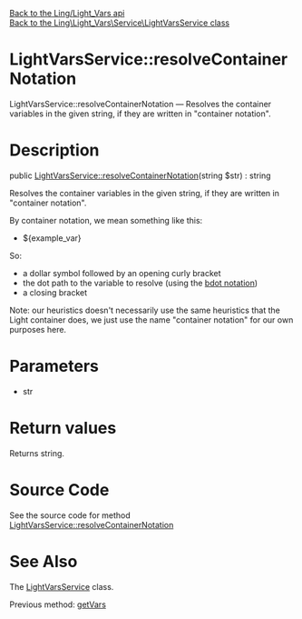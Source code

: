 [Back to the Ling/Light_Vars api](https://github.com/lingtalfi/Light_Vars/blob/master/doc/api/Ling/Light_Vars.md)<br>
[Back to the Ling\Light_Vars\Service\LightVarsService class](https://github.com/lingtalfi/Light_Vars/blob/master/doc/api/Ling/Light_Vars/Service/LightVarsService.md)


LightVarsService::resolveContainerNotation
================



LightVarsService::resolveContainerNotation — Resolves the container variables in the given string, if they are written in "container notation".




Description
================


public [LightVarsService::resolveContainerNotation](https://github.com/lingtalfi/Light_Vars/blob/master/doc/api/Ling/Light_Vars/Service/LightVarsService/resolveContainerNotation.md)(string $str) : string




Resolves the container variables in the given string, if they are written in "container notation".


By container notation, we mean something like this:

- ${example_var}


So:

- a dollar symbol followed by an opening curly bracket
- the dot path to the variable to resolve (using the [bdot notation](https://github.com/karayabin/universe-snapshot/blob/master/universe/Ling/Bat/doc/bdot-notation.md))
- a closing bracket


Note: our heuristics doesn't necessarily use the same heuristics that the Light container does, we just
use the name "container notation" for our own purposes here.




Parameters
================


- str

    


Return values
================

Returns string.








Source Code
===========
See the source code for method [LightVarsService::resolveContainerNotation](https://github.com/lingtalfi/Light_Vars/blob/master/Service/LightVarsService.php#L112-L120)


See Also
================

The [LightVarsService](https://github.com/lingtalfi/Light_Vars/blob/master/doc/api/Ling/Light_Vars/Service/LightVarsService.md) class.

Previous method: [getVars](https://github.com/lingtalfi/Light_Vars/blob/master/doc/api/Ling/Light_Vars/Service/LightVarsService/getVars.md)<br>

